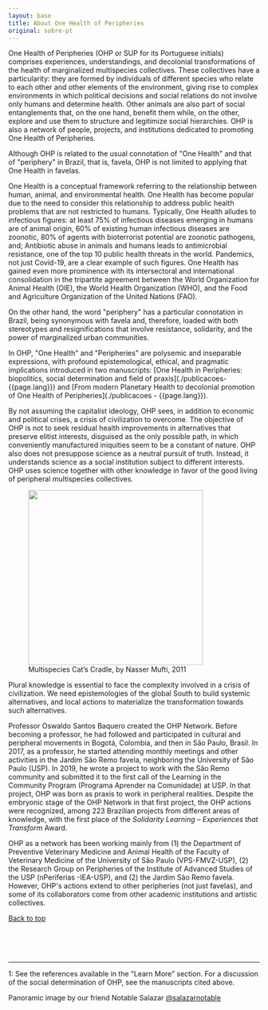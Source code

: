 ```yaml
---
layout: base
title: About One Health of Peripheries
original: sobre-pt
---
```


One Health of Peripheries (OHP or SUP for its Portuguese initials) comprises experiences, understandings, and decolonial transformations of the health of marginalized multispecies collectives. These collectives have a particularity: they are formed by individuals of different species who relate to each other and other elements of the environment, giving rise to complex environments in which political decisions and social relations do not involve only humans and determine health. Other animals are also part of social entanglements that, on the one hand, benefit them while, on the other, explore and use them to structure and legitimize social hierarchies. OHP is also a network of people, projects, and institutions dedicated to promoting One Health of Peripheries.

Although OHP is related to the usual connotation of "One Health" and that of "periphery" in Brazil, that is, favela, OHP is not limited to applying that One Health in favelas.

One Health is a conceptual framework referring to the relationship between human, animal, and environmental health. One Health has become popular due to the need to consider this relationship to address public health problems that are not restricted to humans. Typically, One Health alludes to infectious figures: at least 75% of infectious diseases emerging in humans are of animal origin, 60% of existing human infectious diseases are zoonotic, 80% of agents with bioterrorist potential are zoonotic pathogens, and; Antibiotic abuse in animals and humans leads to antimicrobial resistance, one of the top 10 public health threats in the world. Pandemics, not just Covid-19, are a clear example of such figures. One Health has gained even more prominence with its intersectoral and international consolidation in the tripartite agreement between the World Organization for Animal Health (OIE), the World Health Organization (WHO), and the Food and Agriculture Organization of the United Nations (FAO).

On the other hand, the word "periphery" has a particular connotation in Brazil, being synonymous with favela and, therefore, loaded with both stereotypes and resignifications that involve resistance, solidarity, and the power of marginalized urban communities.

In OHP, "One Health" and "Peripheries" are polysemic and inseparable expressions, with profound epistemological, ethical, and pragmatic implications introduced in two manuscripts: [One Health in Peripheries: biopolitics, social determination and field of praxis](./publicacoes- {{page.lang}}) and [From modern Planetary Health to decolonial promotion of One Health of Peripheries](./publicacoes - {{page.lang}}).

By not assuming the capitalist ideology, OHP sees, in addition to economic and political crises, a crisis of civilization to overcome. The objective of OHP is not to seek residual health improvements in alternatives that preserve elitist interests, disguised as the only possible path, in which conveniently manufactured iniquities seem to be a constant of nature. OHP also does not presuppose science as a neutral pursuit of truth. Instead, it understands science as a social institution subject to different interests. OHP uses science together with other knowledge in favor of the good living of peripheral multispecies collectives.

<figure>
<img class="fig" src="{{root}}/assets/sobre/cat-craddle.jpg" width=350 height=auto >
<figcaption>Multispecies Cat’s Cradle, by Nasser Mufti, 2011</figcaption>
</figure>


Plural knowledge is essential to face the complexity involved in a crisis of civilization. We need epistemologies of the global South to build systemic alternatives, and local actions to materialize the transformation towards such alternatives.

Professor Oswaldo Santos Baquero created the OHP Network. Before becoming a professor, he had followed and participated in cultural and peripheral movements in Bogotá, Colombia, and then in São Paulo, Brasil. In 2017, as a professor, he started attending monthly meetings and other activities in the Jardim São Remo favela, neighboring the University of São Paulo (USP). In 2019, he wrote a project to work with the São Remo community and submitted it to the first call of the Learning in the Community Program (Programa Aprender na Comunidade) at USP.  In that project, OHP was born as praxis to work in peripheral realities. Despite the embryonic stage of the OHP Network in that first project, the OHP actions were recognized,  among 223 Brazilian projects from different areas of knowledge, with the first place of the *Solidarity Learning – Experiences that Transform* Award.

OHP as a network has been working mainly from (1) the Department of Preventive Veterinary Medicine and Animal Health of the Faculty of Veterinary Medicine of the University of São Paulo (VPS-FMVZ-USP), (2) the Research Group on Peripheries of the Institute of Advanced Studies of the USP (nPeriferias -IEA-USP), and (2) the Jardim São Remo favela. However, OHP's actions extend to other peripheries (not just favelas), and some of its collaborators come from other academic institutions and artistic collectives.
<br>

[Back to top](#top)

<br>
<br>
<br>

---

<a name="um">1</a>: See the references available in the “Learn More” section. For a discussion of the social determination of OHP, see the manuscripts cited above.

Panoramic image by our friend Notable Salazar [@salazarnotable](https://www.instagram.com/salazarnotable/)

